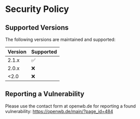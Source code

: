 # Security Policy

## Supported Versions

The following versions are maintained and supported:

| Version | Supported          |
| ------- | ------------------ |
| 2.1.x   | :white_check_mark: |
| 2.0.x   | :x:                |
| <2.0    | :x:                |

## Reporting a Vulnerability

Please use the contact form at openwb.de for reporting a found vulnerability:
<https://openwb.de/main/?page_id=484>
